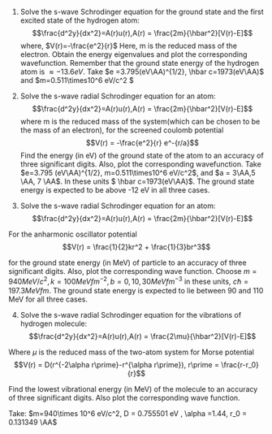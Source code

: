 1.  Solve the s-wave Schrodinger equation for the ground state and the first excited state of the hydrogen atom:
$$\frac{d^2y}{dx^2}=A(r)u(r),A(r) = \frac{2m}{\hbar^2}[V(r)-E]$$where, $V(r)=-\frac{e^2}{r}$
Here, m is the reduced mass of the electron. Obtain the energy eigenvalues and plot the corresponding wavefunction. Remember that the ground state energy of the hydrogen atom is $\approx -13.6 eV$. Take $e =3.795(eV\AA)^{1/2}, \hbar c=1973(eV\AA)$ and $m=0.511\times10^6 eV/c^2  $

2. Solve the s-wave radial Schrodinger equation for an atom:
$$\frac{d^2y}{dx^2}=A(r)u(r),A(r) = \frac{2m}{\hbar^2}[V(r)-E]$$
where m is the reduced mass of the system(which can be chosen to be the mass of an electron), for the screened coulomb potential
$$V(r) = -\frac{e^2}{r} e^-{r/a}$$
Find the energy (in eV) of the ground state of the atom to an accuracy of three significant digits. Also, plot the corresponding wavefunction. Take $e=3.795 (eV\AA)^{1/2}, m=0.511\times10^6 eV/c^2$, and $a = 3\AA,5 \AA, 7 \AA$. In these units $ \hbar c=1973(eV\AA)$. The ground state energy is expected to be above -12 eV in all three cases.

3. Solve the s-wave radial Schrodinger equation for an atom:
$$\frac{d^2y}{dx^2}=A(r)u(r),A(r) = \frac{2m}{\hbar^2}[V(r)-E]$$

For the anharmonic oscillator potential
$$V(r) = \frac{1}{2}kr^2 + \frac{1}{3}br^3$$

for the ground state energy (in MeV) of particle to an accuracy of three significant digits. Also, plot the corresponding wave function. Choose $m = 940 MeV/c^2,k=100MeVfm^{-2},b=0,10,30 MeVfm^{-3}$ in these units, $c\hbar = 197.3 MeVfm$. The ground state energy is expected to lie between 90 and 110 MeV for all three cases.

4. Solve the s-wave radial Schrodinger equation for the vibrations of hydrogen molecule:
$$\frac{d^2y}{dx^2}=A(r)u(r),A(r) = \frac{2\mu}{\hbar^2}[V(r)-E]$$

Where $\mu$ is the reduced mass of the two-atom system for Morse potential
$$V(r) = D(r^{-2\alpha r\prime}-r^{\alpha r\prime}), r\prime = \frac{r-r_0}{r}$$

Find the lowest vibrational energy (in MeV) of the molecule to an accuracy of three significant digits. Also plot the corresponding wave function. 

Take: $m=940\times 10^6 eV/c^2, D = 0.755501 eV , \alpha =1.44, r_0 = 0.131349 \AA$